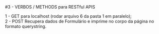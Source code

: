 #3 - VERBOS / METHODS para RESTful APIS

1 - GET para localhost (rodar arquivo 6 da pasta 1 em paralelo); <br />
2 - POST Recupera dados de Formulário e imprime no corpo da página no formato querystring. <br />
